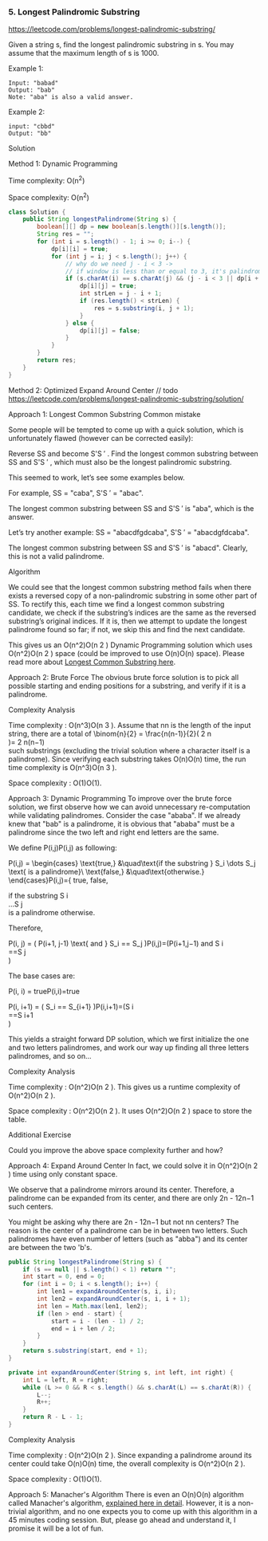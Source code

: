 ### 5. Longest Palindromic Substring
https://leetcode.com/problems/longest-palindromic-substring/

Given a string s, find the longest palindromic substring in s. You may assume that the maximum length of s is 1000.

Example 1:
```
Input: "babad"
Output: "bab"
Note: "aba" is also a valid answer.
```
Example 2:
```
input: "cbbd"
Output: "bb"
```
Solution

Method 1: Dynamic Programming

Time complexity: O(n<sup>2</sup>)

Space complexity: O(n<sup>2</sup>)
```java
class Solution {
    public String longestPalindrome(String s) {
        boolean[][] dp = new boolean[s.length()][s.length()];
        String res = "";
        for (int i = s.length() - 1; i >= 0; i--) {
            dp[i][i] = true;
            for (int j = i; j < s.length(); j++) {
                // why do we need j - i < 3 ->
                // if window is less than or equal to 3, it's palindrome
                if (s.charAt(i) == s.charAt(j) && (j - i < 3 || dp[i + 1][j - 1])) {
                    dp[i][j] = true;
                    int strLen = j - i + 1;
                    if (res.length() < strLen) {
                        res = s.substring(i, j + 1);
                    }
                } else {
                    dp[i][j] = false;
                }
            }
        }
        return res;
    }
}
```

Method 2: Optimized Expand Around Center
// todo https://leetcode.com/problems/longest-palindromic-substring/solution/


Approach 1: Longest Common Substring
Common mistake

Some people will be tempted to come up with a quick solution, which is unfortunately flawed (however can be corrected easily):

Reverse SS and become S'S 
′
 . Find the longest common substring between SS and S'S 
′
 , which must also be the longest palindromic substring.

This seemed to work, let’s see some examples below.

For example, SS = "caba", S'S 
′
  = "abac".

The longest common substring between SS and S'S 
′
  is "aba", which is the answer.

Let’s try another example: SS = "abacdfgdcaba", S'S 
′
  = "abacdgfdcaba".

The longest common substring between SS and S'S 
′
  is "abacd". Clearly, this is not a valid palindrome.

Algorithm

We could see that the longest common substring method fails when there exists a reversed copy of a non-palindromic substring in some other part of SS. To rectify this, each time we find a longest common substring candidate, we check if the substring’s indices are the same as the reversed substring’s original indices. If it is, then we attempt to update the longest palindrome found so far; if not, we skip this and find the next candidate.

This gives us an O(n^2)O(n 
2
 ) Dynamic Programming solution which uses O(n^2)O(n 
2
 ) space (could be improved to use O(n)O(n) space). Please read more about [Longest Common Substring here](http://en.wikipedia.org/wiki/Longest_common_substring).

 Approach 2: Brute Force
The obvious brute force solution is to pick all possible starting and ending positions for a substring, and verify if it is a palindrome.

Complexity Analysis

Time complexity : O(n^3)O(n 
3
 ). Assume that nn is the length of the input string, there are a total of \binom{n}{2} = \frac{n(n-1)}{2}( 
2
n
​	
 )= 
2
n(n−1)
​	
  such substrings (excluding the trivial solution where a character itself is a palindrome). Since verifying each substring takes O(n)O(n) time, the run time complexity is O(n^3)O(n 
3
 ).

Space complexity : O(1)O(1).


Approach 3: Dynamic Programming
To improve over the brute force solution, we first observe how we can avoid unnecessary re-computation while validating palindromes. Consider the case "ababa". If we already knew that "bab" is a palindrome, it is obvious that "ababa" must be a palindrome since the two left and right end letters are the same.

We define P(i,j)P(i,j) as following:

P(i,j) = \begin{cases} \text{true,} &\quad\text{if the substring } S_i \dots S_j \text{ is a palindrome}\\ \text{false,} &\quad\text{otherwise.} \end{cases}P(i,j)={ 
true,
false,
​	
  
if the substring S 
i
​	
 …S 
j
​	
  is a palindrome
otherwise.
​	
 

Therefore,

P(i, j) = ( P(i+1, j-1) \text{ and } S_i == S_j )P(i,j)=(P(i+1,j−1) and S 
i
​	
 ==S 
j
​	
 )

The base cases are:

P(i, i) = trueP(i,i)=true

P(i, i+1) = ( S_i == S_{i+1} )P(i,i+1)=(S 
i
​	
 ==S 
i+1
​	
 )

This yields a straight forward DP solution, which we first initialize the one and two letters palindromes, and work our way up finding all three letters palindromes, and so on...

Complexity Analysis

Time complexity : O(n^2)O(n 
2
 ). This gives us a runtime complexity of O(n^2)O(n 
2
 ).

Space complexity : O(n^2)O(n 
2
 ). It uses O(n^2)O(n 
2
 ) space to store the table.

Additional Exercise

Could you improve the above space complexity further and how?


Approach 4: Expand Around Center
In fact, we could solve it in O(n^2)O(n 
2
 ) time using only constant space.

We observe that a palindrome mirrors around its center. Therefore, a palindrome can be expanded from its center, and there are only 2n - 12n−1 such centers.

You might be asking why there are 2n - 12n−1 but not nn centers? The reason is the center of a palindrome can be in between two letters. Such palindromes have even number of letters (such as "abba") and its center are between the two 'b's.

```java
public String longestPalindrome(String s) {
    if (s == null || s.length() < 1) return "";
    int start = 0, end = 0;
    for (int i = 0; i < s.length(); i++) {
        int len1 = expandAroundCenter(s, i, i);
        int len2 = expandAroundCenter(s, i, i + 1);
        int len = Math.max(len1, len2);
        if (len > end - start) {
            start = i - (len - 1) / 2;
            end = i + len / 2;
        }
    }
    return s.substring(start, end + 1);
}

private int expandAroundCenter(String s, int left, int right) {
    int L = left, R = right;
    while (L >= 0 && R < s.length() && s.charAt(L) == s.charAt(R)) {
        L--;
        R++;
    }
    return R - L - 1;
}
```

Complexity Analysis

Time complexity : O(n^2)O(n 
2
 ). Since expanding a palindrome around its center could take O(n)O(n) time, the overall complexity is O(n^2)O(n 
2
 ).

Space complexity : O(1)O(1).

Approach 5: Manacher's Algorithm
There is even an O(n)O(n) algorithm called Manacher's algorithm, [explained here in detail](https://en.wikipedia.org/wiki/Longest_palindromic_substring#Manacher's_algorithm). However, it is a non-trivial algorithm, and no one expects you to come up with this algorithm in a 45 minutes coding session. But, please go ahead and understand it, I promise it will be a lot of fun.

